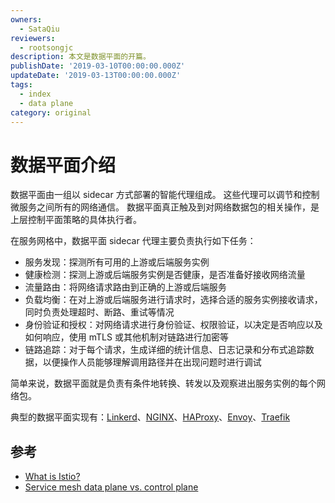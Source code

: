 ```yaml
---
owners:
  - SataQiu
reviewers:
  - rootsongjc
description: 本文是数据平面的开篇。
publishDate: '2019-03-10T00:00:00.000Z'
updateDate: '2019-03-13T00:00:00.000Z'
tags:
  - index
  - data plane
category: original
---
```


# 数据平面介绍

数据平面由一组以 sidecar 方式部署的智能代理组成。 这些代理可以调节和控制微服务之间所有的网络通信。 数据平面真正触及到对网络数据包的相关操作，是上层控制平面策略的具体执行者。

在服务网格中，数据平面 sidecar 代理主要负责执行如下任务：

* 服务发现：探测所有可用的上游或后端服务实例
* 健康检测：探测上游或后端服务实例是否健康，是否准备好接收网络流量
* 流量路由：将网络请求路由到正确的上游或后端服务
* 负载均衡：在对上游或后端服务进行请求时，选择合适的服务实例接收请求，同时负责处理超时、断路、重试等情况
* 身份验证和授权：对网络请求进行身份验证、权限验证，以决定是否响应以及如何响应，使用 mTLS 或其他机制对链路进行加密等
* 链路追踪：对于每个请求，生成详细的统计信息、日志记录和分布式追踪数据，以便操作人员能够理解调用路径并在出现问题时进行调试

简单来说，数据平面就是负责有条件地转换、转发以及观察进出服务实例的每个网络包。

典型的数据平面实现有：[Linkerd](https://linkerd.io/)、[NGINX](https://www.nginx.com/)、[HAProxy](https://www.haproxy.com/)、[Envoy](https://envoyproxy.github.io/)、[Traefik](https://traefik.io/)

## 参考

* [What is Istio?](https://istio.io/docs/concepts/what-is-istio/)
* [Service mesh data plane vs. control plane](https://blog.envoyproxy.io/service-mesh-data-plane-vs-control-plane-2774e720f7fc)

